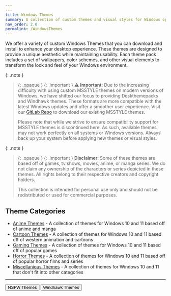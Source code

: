 ```yaml
---
---
title: Windows Themes
summary: A collection of custom themes and visual styles for Windows operating systems.
nav_order: 2.0
permalink: /WindowsThemes
---
```


We offer a variety of custom Windows Themes that you can download and install to enhance your desktop experience. These themes are designed to provide a unique aesthetic while maintaining usability. Each theme pack includes a set of wallpapers, color schemes, and other visual elements to transform the look and feel of your Windows environment.

{: .note  }
> {: .opaque }
> {: .important }
> ⚠️ **Important**: Due to the increasing difficulty with using custom MSSTYLE themes on modern versions of Windows, we have shifted our focus to providing Deskthemepacks and Windhawk themes. These formats are more compatible with the latest Windows updates and offer a smoother user experience. Visit our [GitLab Repo](https://gitlab.com/the-back-room/) to download our existing MSSTYLE themes.
> 
> Please note that while we strive to ensure compatibility support for MSSTYLE themes is discontinued here. As such, available themes may not work perfectly on all systems or Windows versions. Always back up your system before applying new themes or visual styles.

{: .note }
> {: .opaque }
> {: .important }
> **Disclaimer**: Some of these themes are based off of games, tv shows, movies, anime, or manga series. We do not claim any ownership of the characters or series depicted in these themes. All rights belong to their respective creators and copyright holders.
> 
> This collection is intended for personal use only and should not be redistributed or used for commercial purposes.

## Theme Categories

- [Anime Themes](/WindowsThemes/Category/Anime) - A collection of themes for Windows 10 and 11 based off of anime and manga
- [Cartoon Themes](/WindowsThemes/Category/Cartoon) - A collection of themes for Windows 10 and 11 based off of western animation and cartoons
- [Gaming Themes](/WindowsThemes/Category/Gaming) - A collection of themes for Windows 10 and 11 based off of popular games
- [Horror Themes](/WindowsThemes/Category/Horror) - A collection of themes for Windows 10 and 11 based off of popular horror films and series
- [Miscellanious Themes](/WindowsThemes/Category/Miscellanious) - A collection of themes for Windows 10 and 11 that don't fit into other categories

---

<div class="text-delta">
<a href="https://the-back-room.info/WindowsThemes/NSFWThemes"><button type="button" name="button" class="btn">NSFW Themes</button></a> 
<a href="https://the-back-room.info/WindowsThemes/WindhawkThemes"><button type="button" name="button" class="btn">Windhawk Themes</button></a>
</div>